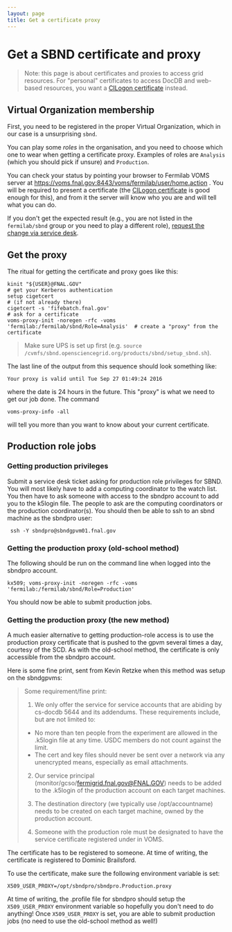 ```yaml
---
layout: page
title: Get a certificate proxy
---
```




Get a SBND certificate and proxy
====================================================================================

> Note: this page is about certificates and proxies to access grid
> resources. For "personal" certificates to access DocDB and web-based
> resources, you want a [CILogon certificate](Setting_up_access_with_CILogon_certificate.html)
> instead.



Virtual Organization membership
----------------------------------------------------------------------------------

First, you need to be registered in the proper Virtual Organization,
which in our case is a unsurprising `sbnd`.

You can play some *roles* in the organisation, and you need to choose
which one to wear when getting a certificate proxy. Examples of roles
are `Analysis` (which you should pick if unsure) and `Production`.

You can check your status by pointing your browser to Fermilab VOMS
server at <https://voms.fnal.gov:8443/voms/fermilab/user/home.action> .
You will be required to present a certificate (the
[CILogon certificate](Setting_up_access_with_CILogon_certificate.html)
is good enough for this), and from it the server will know who you are
and will tell what you can do.

If you don't get the expected result (e.g., you are not listed in the
`fermilab/sbnd` group or you need to play a different role),
[request the change via service desk](Computing_resources.html#Opening-a-ticket-in-Fermilab-Service-Desk).



Get the proxy
----------------------------------------------

The ritual for getting the certificate and proxy goes like this:

    kinit "${USER}@FNAL.GOV"                                                     # get your Kerberos authentication
    setup cigetcert                                                              # (if not already there)
    cigetcert -s 'fifebatch.fnal.gov'                                            # ask for a certificate
    voms-proxy-init -noregen -rfc -voms 'fermilab:/fermilab/sbnd/Role=Analysis'  # create a "proxy" from the certificate

> Make sure UPS is set up first (e.g.
> `source /cvmfs/sbnd.opensciencegrid.org/products/sbnd/setup_sbnd.sh`).

The last line of the output from this sequence should look something
like:

    Your proxy is valid until Tue Sep 27 01:49:24 2016

where the date is 24 hours in the future.
This "proxy" is what we need to get our job done.
The command

    voms-proxy-info -all

will tell you more than you want to know about your current certificate.



Production role jobs
------------------------------------------------------------



### Getting production privileges

Submit a service desk ticket asking for production role privileges for
SBND. You will most likely have to add a computing coordinator to the
watch list.
You then have to ask someone with access to the sbndpro account to add
you to the k5login file. The people to ask are the computing
coordinators or the production coordinator(s).
You should then be able to ssh to an sbnd machine as the sbndpro user:

     ssh -Y sbndpro@sbndgpvm01.fnal.gov 



### Getting the production proxy (old-school method)

The following should be run on the command line when logged into the
sbndpro account.

    kx509; voms-proxy-init -noregen -rfc -voms 'fermilab:/fermilab/sbnd/Role=Production' 

You should now be able to submit production jobs.



### Getting the production proxy (the new method)

A much easier alternative to getting production-role access is to use
the production proxy certificate that is pushed to the gpvm several
times a day, courtesy of the SCD.
As with the old-school method, the certificate is only accessible from
the sbndpro account.

Here is some fine print, sent from Kevin Retzke when this method was
setup on the sbndgpvms:

>    Some requirement/fine print: 
>
>    1. We only offer the service for service accounts that are abiding by cs-docdb 5644 and its addendums. These requirements include, but are not limited to: 
>    * No more than ten people from the experiment are allowed in the .k5login file at any time. USDC members do not count against the limit. 
>    * The cert and key files should never be sent over a network via any unencrypted means, especially as email attachments. 
>
>    2. Our service principal (monitor/gcso/fermigrid.fnal.gov@FNAL.GOV) needs to be added to the .k5login of the production account on each target machines. 
>
>    3. The destination directory (we typically use /opt/accountname) needs to be created on each target machine, owned by the production account. 
>
>    4. Someone with the production role must be designated to have the service certificate registered under in VOMS. 

The certificate has to be registered to someone. At time of writing, the
certificate is registered to Dominic Brailsford.

To use the certificate, make sure the following environment variable is
set:

    X509_USER_PROXY=/opt/sbndpro/sbndpro.Production.proxy

At time of writing, the .profile file for sbndpro should setup the
`X509_USER_PROXY` environment variable so hopefully you don't need to
do anything! Once `X509_USER_PROXY` is set, you are able to submit
production jobs (no need to use the old-school method as well!)
